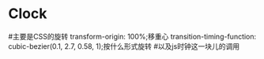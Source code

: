 # Clock

#主要是CSS的旋转
transform-origin: 100%;移重心
transition-timing-function: cubic-bezier(0.1, 2.7, 0.58, 1);按什么形式旋转
#以及js时钟这一块儿的调用